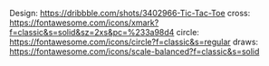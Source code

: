 Design:
https://dribbble.com/shots/3402966-Tic-Tac-Toe
cross:
https://fontawesome.com/icons/xmark?f=classic&s=solid&sz=2xs&pc=%233a98d4
circle:
https://fontawesome.com/icons/circle?f=classic&s=regular
draws:
https://fontawesome.com/icons/scale-balanced?f=classic&s=solid
